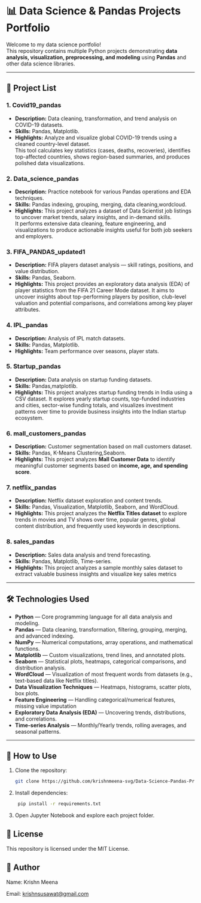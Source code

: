# 📊 Data Science & Pandas Projects Portfolio

Welcome to my data science portfolio!  
This repository contains multiple Python projects demonstrating **data analysis, visualization, preprocessing, and modeling** using **Pandas** and other data science libraries.

---

## 📂 Project List

### 1. Covid19_pandas
- **Description:** Data cleaning, transformation, and trend analysis on COVID-19 datasets.
- **Skills:** Pandas, Matplotlib.
- **Highlights:** Analyze and visualize global COVID-19 trends using a cleaned country-level dataset.  
This tool calculates key statistics (cases, deaths, recoveries), identifies top-affected countries, shows region-based summaries, and produces polished data visualizations.

### 2. Data_science_pandas
- **Description:** Practice notebook for various Pandas operations and EDA techniques.
- **Skills:** Pandas indexing, grouping, merging, data cleaning,wordcloud.
- **Highlights:** This project analyzes a dataset of Data Scientist job listings to uncover market trends, salary insights, and in-demand skills.  
It performs extensive data cleaning, feature engineering, and visualizations to produce actionable insights useful for both job seekers and employers.

### 3. FIFA_PANDAS_updated1
- **Description:** FIFA players dataset analysis — skill ratings, positions, and value distribution.
- **Skills:** Pandas, Seaborn.
- **Highlights:** This project provides an exploratory data analysis (EDA) of player statistics from the FIFA 21 Career Mode dataset. It aims to uncover insights about top-performing players by position, club-level valuation and potential comparisons, and correlations among key player attributes.

### 4. IPL_pandas
- **Description:** Analysis of IPL match datasets.
- **Skills:** Pandas, Matplotlib.
- **Highlights:** Team performance over seasons, player stats.

### 5. Startup_pandas
- **Description:** Data analysis on startup funding datasets.
- **Skills:** Pandas,matplotlib.
- **Highlights:** This project analyzes startup funding trends in India using a CSV dataset. It explores yearly startup counts, top-funded industries and cities, sector-wise funding totals, and visualizes investment patterns over time to provide business insights into the Indian startup ecosystem.

### 6. mall_customers_pandas
- **Description:** Customer segmentation based on mall customers dataset.
- **Skills:** Pandas, K-Means Clustering,Seaborn.  
- **Highlights:** This project analyzes **Mall Customer Data** to identify meaningful customer segments based on **income, age, and spending score**. 

### 7. netflix_pandas
- **Description:** Netflix dataset exploration and content trends.
- **Skills:** Pandas, Visualization, Matplotlib, Seaborn, and WordCloud.
- **Highlights:** This project analyzes the **Netflix Titles dataset** to explore trends in movies and TV shows over time, popular genres, global content distribution, and frequently used keywords in descriptions.

### 8. sales_pandas
- **Description:** Sales data analysis and trend forecasting.
- **Skills:** Pandas, Matplotlib, Time-series.
- **Highlights:** This project analyzes a sample monthly sales dataset to extract valuable business insights and visualize key sales metrics

---

## 🛠️ Technologies Used
- **Python**  — Core programming language for all data analysis and modeling.
- **Pandas** — Data cleaning, transformation, filtering, grouping, merging, and advanced indexing.
- **NumPy** — Numerical computations, array operations, and mathematical functions.
- **Matplotlib** — Custom visualizations, trend lines, and annotated plots.
- **Seaborn** — Statistical plots, heatmaps, categorical comparisons, and distribution analysis.
- **WordCloud** — Visualization of most frequent words from datasets (e.g., text-based data like Netflix titles).
- **Data Visualization Techniques** — Heatmaps, histograms, scatter plots, box plots.
- **Feature Engineering** — Handling categorical/numerical features, missing value imputation
- **Exploratory Data Analysis (EDA)** — Uncovering trends, distributions, and correlations.
- **Time-series Analysis** — Monthly/Yearly trends, rolling averages, and seasonal patterns.

---

## 📌 How to Use
1. Clone the repository:
   ```bash
   git clone https://github.com/krishnmeena-svg/Data-Science-Pandas-Projects-Portfolio.git
   ```
2. Install dependencies:
   ```bash
    pip install -r requirements.txt
    ```
3. Open Jupyter Notebook and explore each project folder.

## 📜 License
This repository is licensed under the MIT License.

## 👤 Author
Name: Krishn Meena

Email: krishnsusawat@gmail.com


